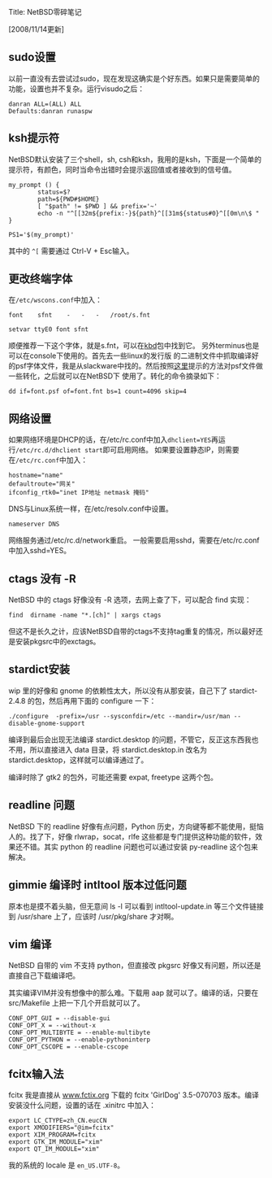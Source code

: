 Title: NetBSD零碎笔记

\[2008/11/14更新\]

## sudo设置

以前一直没有去尝试过sudo，现在发现这确实是个好东西。如果只是需要简单的功能，设置也并不复杂。运行visudo之后：

    danran ALL=(ALL) ALL
    Defaults:danran runaspw

## ksh提示符

NetBSD默认安装了三个shell，sh, csh和ksh，我用的是ksh，下面是一个简单的提示符，有颜色，同时当命令出错时会提示返回值或者接收到的信号值。

    my_prompt () {
            status=$?
            path=${PWD#$HOME}
            [ "$path" != $PWD ] && prefix='~'
            echo -n "^[[32m${prefix:-}${path}^[[31m${status#0}^[[0m\n\$ "
    }

    PS1='$(my_prompt)'

其中的 `^[` 需要通过 Ctrl-V + Esc输入。

## 更改终端字体

在`/etc/wscons.conf`中加入：

    font	sfnt	-	-	-	/root/s.fnt

    setvar ttyE0 font sfnt

顺便推荐一下这个字体，就是s.fnt，可以在[kbd][1]包中找到它。 另外terminus也是可以在console下使用的。首先去一些linux的发行版
的二进制文件中抓取编译好的psf字体文件，我是从slackware中找的。然后按照[这里][2]提示的方法对psf文件做一些转化，之后就可以在NetBSD下
使用了。转化的命令摘录如下：

    dd if=font.psf of=font.fnt bs=1 count=4096 skip=4

## 网络设置

如果网络环境是DHCP的话，在/etc/rc.conf中加入`dhclient=YES`再运行`/etc/rc.d/dhclient start`即可启用网络。 如果要设置静态IP，则需要在`/etc/rc.conf`中加入：

    hostname="name"
    defaultroute="网关"
    ifconfig_rtk0="inet IP地址 netmask 掩码" 

DNS与Linux系统一样，在/etc/resolv.conf中设置。

    nameserver DNS

网络服务通过/etc/rc.d/network重启。 一般需要启用sshd，需要在/etc/rc.conf中加入sshd=YES。

## ctags 没有 -R

NetBSD 中的 ctags 好像没有 -R 选项，去网上查了下，可以配合 find 实现：

    find  dirname -name "*.[ch]" | xargs ctags

但这不是长久之计，应该NetBSD自带的ctags不支持tag重复的情况，所以最好还是安装pkgsrc中的exctags。

## stardict安装

wip 里的好像和 gnome 的依赖性太大，所以没有从那安装，自己下了 stardict-2.4.8 的包，然后再用下面的 configure 一下：

    ./configure  -prefix=/usr --sysconfdir=/etc --mandir=/usr/man --disable-gnome-support

编译到最后会出现无法编译 stardict.desktop 的问题，不管它，反正这东西我也不用，所以直接进入 data 目录，将 stardict.desktop.in 改名为 stardict.desktop，这样就可以编译通过了。

编译时除了 gtk2 的包外，可能还需要 expat, freetype 这两个包。

## readline 问题

NetBSD 下的 readline 好像有点问题，Python 历史，方向键等都不能使用，挺恼人的。找了下，好像 rlwrap，socat，rlfe 这些都是专门提供这种功能的软件，效果还不错。其实 python 的 readline 问题也可以通过安装 py-readline 这个包来解决。

## gimmie 编译时 intltool 版本过低问题

原本也是摸不着头脑，但无意间 ls -l 可以看到 intltool-update.in 等三个文件链接到 /usr/share 上了，应该时 /usr/pkg/share 才对啊。

## vim 编译

NetBSD 自带的 vim 不支持 python，但直接改 pkgsrc 好像又有问题，所以还是直接自己下载编译吧。

其实编译VIM并没有想像中的那么难。下载用 aap 就可以了。编译的话，只要在 src/Makefile 上把一下几个开启就可以了。

    CONF_OPT_GUI = --disable-gui
    CONF_OPT_X = --without-x
    CONF_OPT_MULTIBYTE = --enable-multibyte
    CONF_OPT_PYTHON = --enable-pythoninterp
    CONF_OPT_CSCOPE = --enable-cscope

## fcitx输入法

fcitx 我是直接从 www.fctix.org 下载的 fcitx 'GirlDog' 3.5-070703 版本。编译安装没什么问题，设置的话在 .xinitrc 中加入：

    export LC_CTYPE=zh_CN.eucCN
    export XMODIFIERS="@im=fcitx"
    export XIM_PROGRAM=fcitx
    export GTK_IM_MODULE="xim"
    export QT_IM_MODULE="xim"

我的系统的 locale 是 `en_US.UTF-8`。

   [1]: ftp://ftp.altlinux.org/pub/people/legion/kbd/
   [2]: http://www.skosi.org/~lkundrak/fonts/

